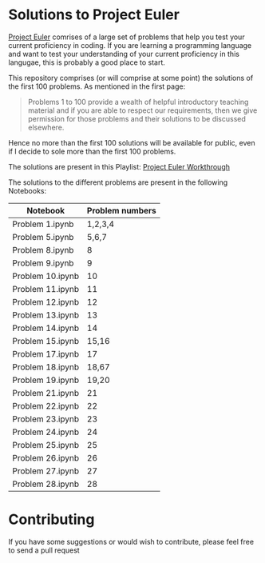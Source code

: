 # Solutions to Project Euler

[Project Euler](https://projecteuler.net/) comrises of a large set of problems that help you test your
current proficiency in coding. If you are learning a programming language and want to test your understanding
of your current proficiency in this langugae, this is probably a good place to start.

This repository comprises (or will comprise at some point) the solutions of the first 100 problems. As mentioned
in the first page:

> Problems 1 to 100 provide a wealth of helpful introductory teaching material and if you 
> are able to respect our requirements, then we give permission for those problems and their 
> solutions to be discussed elsewhere.

Hence no more than the first 100 solutions will be available for public, even if I decide to sole more than
the first 100 problems.

The solutions are present in this Playlist: [Project Euler Workthrough](https://www.youtube.com/watch?v=KqlKxneW-M4&list=PLsI3FQqvQeJKRflgU-VjhKgQ_idef2clg)

The solutions to the different problems are present in the following Notebooks:

| Notebook            |  Problem numbers |
|---------------------|------------------|
| Problem 1.ipynb     |   1,2,3,4        |
| Problem 5.ipynb     |   5,6,7          |
| Problem 8.ipynb     |   8              |
| Problem 9.ipynb     |   9              |
| Problem 10.ipynb    |   10             |
| Problem 11.ipynb    |   11             |
| Problem 12.ipynb    |   12             |
| Problem 13.ipynb    |   13             |
| Problem 14.ipynb    |   14             |
| Problem 15.ipynb    |   15,16          |
| Problem 17.ipynb    |   17             |
| Problem 18.ipynb    |   18,67          |
| Problem 19.ipynb    |   19,20          |
| Problem 21.ipynb    |   21             |
| Problem 22.ipynb    |   22             |
| Problem 23.ipynb    |   23             |
| Problem 24.ipynb    |   24             |
| Problem 25.ipynb    |   25             |
| Problem 26.ipynb    |   26             |
| Problem 27.ipynb    |   27             |
| Problem 28.ipynb    |   28             |

# Contributing

If you have some suggestions or would wish to contribute, please feel free to send a pull request